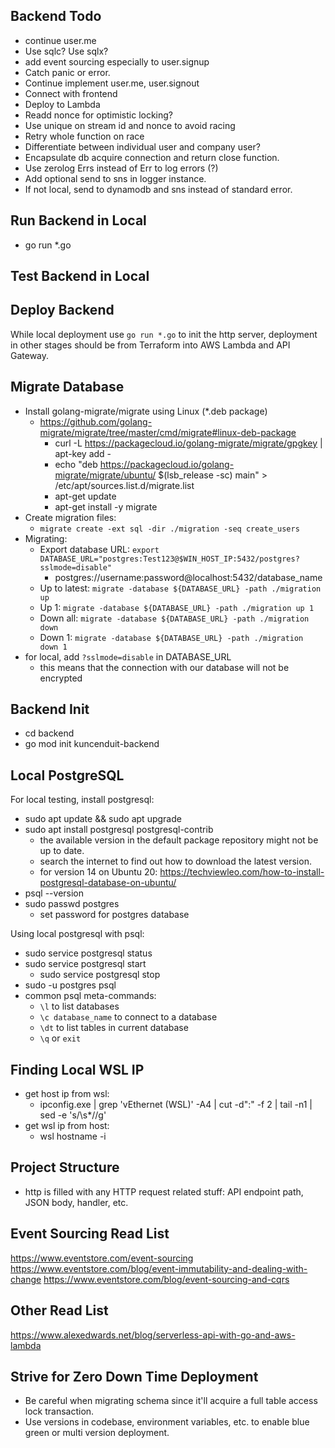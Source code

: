 ## Backend Todo

- continue user.me
- Use sqlc? Use sqlx?
- add event sourcing especially to user.signup
- Catch panic or error.
- Continue implement user.me, user.signout
- Connect with frontend
- Deploy to Lambda
- Readd nonce for optimistic locking?
- Use unique on stream id and nonce to avoid racing
- Retry whole function on race
- Differentiate between individual user and company user?
- Encapsulate db acquire connection and return close function.
- Use zerolog Errs instead of Err to log errors (?)
- Add optional send to sns in logger instance.
- If not local, send to dynamodb and sns instead of standard error.

## Run Backend in Local

- go run *.go

## Test Backend in Local

## Deploy Backend

While local deployment use `go run *.go` to init the http server,
deployment in other stages should be from Terraform into AWS Lambda and API Gateway.

## Migrate Database

- Install golang-migrate/migrate using Linux (*.deb package)
  - https://github.com/golang-migrate/migrate/tree/master/cmd/migrate#linux-deb-package
    - curl -L https://packagecloud.io/golang-migrate/migrate/gpgkey | apt-key add -
    - echo "deb https://packagecloud.io/golang-migrate/migrate/ubuntu/ $(lsb_release -sc) main" > /etc/apt/sources.list.d/migrate.list
    - apt-get update
    - apt-get install -y migrate
- Create migration files:
  - `migrate create -ext sql -dir ./migration -seq create_users`
- Migrating:
  - Export database URL: `export DATABASE_URL="postgres:Test123@$WIN_HOST_IP:5432/postgres?sslmode=disable"`
    - postgres://username:password@localhost:5432/database_name
  - Up to latest: `migrate -database ${DATABASE_URL} -path ./migration up`
  - Up 1: `migrate -database ${DATABASE_URL} -path ./migration up 1`
  - Down all: `migrate -database ${DATABASE_URL} -path ./migration down`
  - Down 1: `migrate -database ${DATABASE_URL} -path ./migration down 1`
- for local, add `?sslmode=disable` in DATABASE_URL
  - this means that the connection with our database will not be encrypted

## Backend Init

- cd backend
- go mod init kuncenduit-backend

## Local PostgreSQL

For local testing, install postgresql:

- sudo apt update && sudo apt upgrade
- sudo apt install postgresql postgresql-contrib
  - the available version in the default package repository might not be up to date.
  - search the internet to find out how to download the latest version.
  - for version 14 on Ubuntu 20: https://techviewleo.com/how-to-install-postgresql-database-on-ubuntu/
- psql --version
- sudo passwd postgres
  - set password for postgres database

Using local postgresql with psql:

- sudo service postgresql status
- sudo service postgresql start
  - sudo service postgresql stop
- sudo -u postgres psql
- common psql meta-commands:
  - `\l` to list databases
  - `\c database_name` to connect to a database
  - `\dt` to list tables in current database
  - `\q` or `exit`

## Finding Local WSL IP

- get host ip from wsl:
  - ipconfig.exe | grep 'vEthernet (WSL)' -A4 | cut -d":" -f 2 | tail -n1 | sed -e 's/\s*//g'
- get wsl ip from host:
  - wsl hostname -i

## Project Structure

- http is filled with any HTTP request related stuff: API endpoint path, JSON body, handler, etc.

## Event Sourcing Read List

https://www.eventstore.com/event-sourcing
https://www.eventstore.com/blog/event-immutability-and-dealing-with-change
https://www.eventstore.com/blog/event-sourcing-and-cqrs

## Other Read List

https://www.alexedwards.net/blog/serverless-api-with-go-and-aws-lambda

## Strive for Zero Down Time Deployment

- Be careful when migrating schema since it'll acquire a full table access lock transaction.
- Use versions in codebase, environment variables, etc. to enable blue green or multi version deployment.
